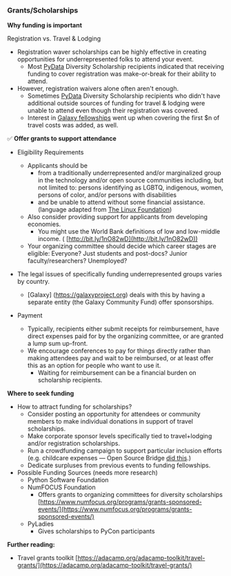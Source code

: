 ### Grants/Scholarships

**Why funding is important**

Registration vs. Travel &amp; Lodging
- Registration waver scholarships can be highly effective in creating opportunities for underrepresented folks to attend your event.
    - Most [PyData](http://www.pydata.org) Diversity Scholarship recipients indicated that receiving funding to cover registration was make-or-break for their ability to attend. 
- However, registration waivers alone often aren't enough.
    - Sometimes [PyData](http://www.pydata.org) Diversity Scholarship recipients who didn&#39;t have additional outside sources of funding for travel &amp; lodging were unable to attend even though their registration was covered.
  - Interest in [Galaxy fellowships](https://galaxyproject.org/news/2017-03-gcc2017-fellowships/) went up when covering the first $n of travel costs was added, as well.

✅ **Offer grants to support attendance**

- Eligibility Requirements
  - Applicants should be 
    - from a traditionally underrepresented and/or marginalized group in the technology and/or open source communities including, but not limited to: persons identifying as LGBTQ, indigenous, women, persons of color, and/or persons with disabilities
    - and be unable to attend without some financial assistance. (language adapted from [The Linux Foundation](https://www.linuxfoundation.org/event/api-strategy-practice-conference-2017/diversity-scholarship/))
  - Also consider providing support for applicants from developing economies.
    - You might use the World Bank definitions of low and low-middle income. ( [http://bit.ly/1nO82wD](http://bit.ly/1nO82wD))
  - Your organizing committee should decide which career stages are eligible: Everyone? Just students and post-docs? Junior faculty/researchers? Unemployed?
  
- The legal issues of specifically funding underrepresented groups varies by country.
    - [Galaxy] (https://galaxyproject.org) deals with this by having a separate entity (the Galaxy Community Fund) offer sponsorships.
    
- Payment
  - Typically, recipients either submit receipts for reimbursement, have direct expenses paid for by the organizing committee, or are granted a lump sum up-front.
  - We encourage conferences to pay for things directly rather than making attendees pay and wait to be reimbursed, or at least offer this as an option for people who want to use it. 
    - Waiting for reimbursement can be a financial burden on scholarship recipients.

**Where to seek funding**

- How to attract funding for scholarships?
  - Consider posting an opportunity for attendees or community members to make individual donations in support of travel scholarships.
  - Make corporate sponsor levels specifically tied to travel+lodging and/or registration scholarships.
  - Run a crowdfunding campaign to support particular inclusion efforts (e.g. childcare expenses — Open Source Bridge [did this](https://www.generosity.com/community-fundraising/support-open-source-bridge-2016/).)
  - Dedicate surpluses from previous events to funding fellowships.
- Possible Funding Sources (needs more research)
  - Python Software Foundation
  - NumFOCUS Foundation
    - Offers grants to organizing committees for diversity scholarships [https://www.numfocus.org/programs/grants-sponsored-events/](https://www.numfocus.org/programs/grants-sponsored-events/)
  - PyLadies
    - Gives scholarships to PyCon participants

**Further reading:**

- Travel grants toolkit [https://adacamp.org/adacamp-toolkit/travel-grants/](https://adacamp.org/adacamp-toolkit/travel-grants/)
